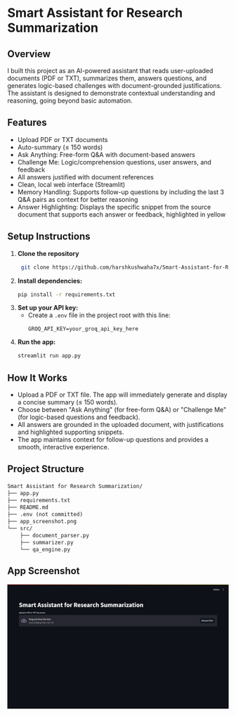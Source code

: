 # Smart Assistant for Research Summarization

## Overview
I built this project as an AI-powered assistant that reads user-uploaded documents (PDF or TXT), summarizes them, answers questions, and generates logic-based challenges with document-grounded justifications. The assistant is designed to demonstrate contextual understanding and reasoning, going beyond basic automation.

## Features
- Upload PDF or TXT documents
- Auto-summary (≤ 150 words)
- Ask Anything: Free-form Q&A with document-based answers
- Challenge Me: Logic/comprehension questions, user answers, and feedback
- All answers justified with document references
- Clean, local web interface (Streamlit)
- Memory Handling: Supports follow-up questions by including the last 3 Q&A pairs as context for better reasoning
- Answer Highlighting: Displays the specific snippet from the source document that supports each answer or feedback, highlighted in yellow

## Setup Instructions
1. **Clone the repository**
   ```bash
    git clone https://github.com/harshkushwaha7x/Smart-Assistant-for-Research-Summarization.git
    ```
2. **Install dependencies:**
   ```bash
   pip install -r requirements.txt
   ```
3. **Set up your API key:**
   - Create a `.env` file in the project root with this line:
     ```
     GROQ_API_KEY=your_groq_api_key_here
     ```
4. **Run the app:**
   ```bash
   streamlit run app.py
   ```

## How It Works
- Upload a PDF or TXT file. The app will immediately generate and display a concise summary (≤ 150 words).
- Choose between "Ask Anything" (for free-form Q&A) or "Challenge Me" (for logic-based questions and feedback).
- All answers are grounded in the uploaded document, with justifications and highlighted supporting snippets.
- The app maintains context for follow-up questions and provides a smooth, interactive experience.

## Project Structure
```
Smart Assistant for Research Summarization/
├── app.py
├── requirements.txt
├── README.md
├── .env (not committed)
├── app_screenshot.png
└── src/
    ├── document_parser.py
    ├── summarizer.py
    └── qa_engine.py
```

## App Screenshot
![App Screenshot](app_screenshot.png)